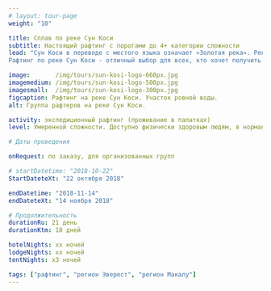 ```yaml
---
# layout: tour-page
weight: "10"

title: Сплав по реке Сун Коси
subtitle: Настоящий рафтинг с порогами до 4+ категории сложности
lead: "Сун Коси в переводе с местого языка означает «Золотая река». Река Сун Коси (особенно после муссонов в октябре, ноябре) обладает одними из самых больших порогов, в Непал. Стремительное русло, с порогами, названия которых говорят сами за себя: «Скалы носорога», «Мясорубка», «Большой черпак», «Джунгли» перемежается полосами огромных белых песчаных пляжей. Бурные пороги, названия которых говорят сами за себя: «Скалы носорога», «Мясорубка», «Большой черпак», «Джунгли», расслабляющие участки спокойной воды в живописных каньонах, освежающие водопады, интересные храмы, комфортабельные лагеря, разбитые на огромных белых песчаных пляжах.
Рафтинг по реке Сун Коси - отличный выбор для всех, кто хочет получить хорошее представление о сплаве по могучей Гималайской реке."

image:       /img/tours/sun-kosi-logo-660px.jpg
imagemedium: /img/tours/sun-kosi-logo-500px.jpg
imagesmall:  /img/tours/sun-kosi-logo-300px.jpg
figcaption: Рафтинг на реке Сун Коси. Участок ровной воды.
alt: Группа рафтеров на реке Сун Коси. 

activity: экспедиционный рафтинг (проживание в палатках)
level: Умеренной сложности. Доступно физически здоровым людям, в нормальной физической форме. Специальной подготовки не требуется.

# Даты проведения

onRequest: по заказу, для организованных групп

# startDatetime: "2018-10-22"
StartDateteXt: "22 октября 2018"

endDatetime: "2018-11-14"
endDateteXt: "14 ноября 2018"

# Продолжительность
durationRu: 21 день
durationKtm: 18 дней

hotelNights: xx ночей
lodgeNights: xx ночей
tentNights: x3 ночей

tags: ["рафтинг", "регион Эверест", "регион Макалу"]
---
```


